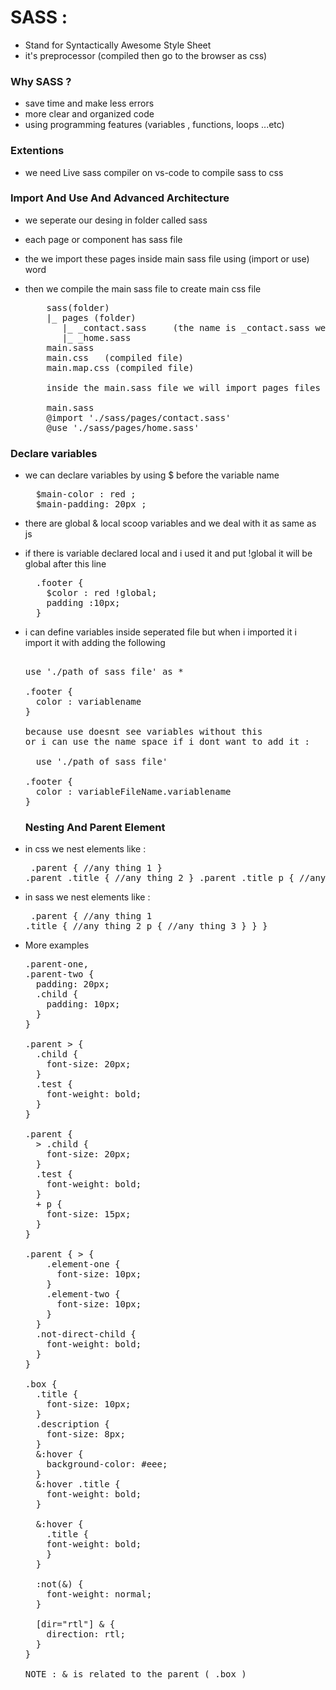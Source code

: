 # SASS :

- Stand for Syntactically Awesome Style Sheet
- it's preprocessor (compiled then go to the browser as css)

### Why SASS ?

- save time and make less errors
- more clear and organized code 
- using programming features (variables , functions, loops ...etc)



### Extentions 

- we need Live sass compiler on vs-code to compile sass to css
  


### Import And Use And Advanced Architecture

- we seperate our desing in folder called sass
- each page or component has sass file 
- the we import these pages inside main sass file using (import or use) word
- then we compile the main sass file to create main css file
  
  <pre>
      sass(folder)
      |_ pages (folder)
         |_ _contact.sass     (the name is _contact.sass we add the _ to ignore the compiling)
         |_ _home.sass
      main.sass
      main.css   (compiled file)
      main.map.css (compiled file)

      inside the main.sass file we will import pages files and it will converted to css

      main.sass
      @import './sass/pages/contact.sass'
      @use './sass/pages/home.sass'
  </pre>



### Declare variables

- we can declare variables by using $ before the variable name 
  <pre>
    $main-color : red ;
    $main-padding: 20px ;
  </pre>

- there are global & local scoop variables and we deal with it as same as js
- if there is variable declared local and i used it and put !global it will be global after this line
  <pre>
    .footer {
      $color : red !global;
      padding :10px;
    }
  </pre>

- i can define variables inside seperated file but when i imported it i import it with adding the following 
  <pre>

  use './path of sass file' as *

  .footer {
    color : variablename
  }

  because use doesnt see variables without this
  or i can use the name space if i dont want to add it :

    use './path of sass file'

  .footer {
    color : variableFileName.variablename
  }
  </pre>



  ###  Nesting And Parent Element 

- in css we nest elements like :
      <pre>
        .parent {
          //any thing 1
        }
        .parent .title {
          //any thing 2
        }
        .parent  .title p {
          //any thing 3
        }
      </pre>

- in sass we nest elements like :
      <pre>
        .parent {
          //any thing 1
          .title {
            //any thing 2
            p {
              //any thing 3
            }
          }
        }
      </pre>

- More examples 
  <pre>
  .parent-one,
  .parent-two {
    padding: 20px;
    .child {
      padding: 10px;
    }
  }

  .parent > {
    .child {
      font-size: 20px;
    }
    .test {
      font-weight: bold;
    }
  }

  .parent {
    > .child {
      font-size: 20px;
    }
    .test {
      font-weight: bold;
    }
    + p {
      font-size: 15px;
    }
  }

  .parent { > {
      .element-one {
        font-size: 10px;
      }
      .element-two {
        font-size: 10px;
      }
    }
    .not-direct-child {
      font-weight: bold;
    }
  }

  .box {
    .title {
      font-size: 10px;
    }
    .description {
      font-size: 8px;
    }
    &:hover {
      background-color: #eee;
    }
    &:hover .title {
      font-weight: bold;
    }

    &:hover {
      .title {
      font-weight: bold;
      }
    }

    :not(&) {
      font-weight: normal;
    }
    
    [dir="rtl"] & {
      direction: rtl;
    }
  }

  NOTE : & is related to the parent ( .box )
  </pre>